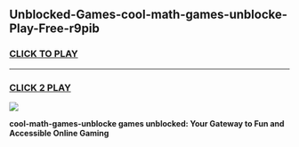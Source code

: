 
## Unblocked-Games-cool-math-games-unblocke-Play-Free-r9pib
<h3>
<a href="https://premium76.site?title=cool-math-games-unblocke&ref=21A">CLICK TO PLAY</a></h3>
<hr>

<h3>
<a href="https://premium76.site?title=cool-math-games-unblocke&ref=21A">CLICK 2 PLAY</a>
  
</h3>

<a href="https://premium76.site?title=cool-math-games-unblocke&ref=21A"><img src="https://clearcache.store/games.png"></a>


**cool-math-games-unblocke games unblocked: Your Gateway to Fun and Accessible Online Gaming**
